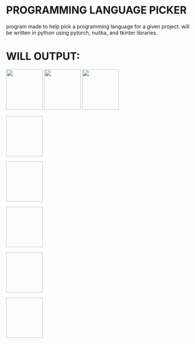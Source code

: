 # PROGRAMMING LANGUAGE PICKER #

program made to help pick a programming language for a given project.
will be written in python using pytorch, nuitka, and tkinter libraries.


# WILL OUTPUT: #
<img src="https://github.com/wettestsock/language-picker/assets/119987092/9adf8f95-7625-4a7e-8a80-35380450797d" width="100" height="110"> 

<img src="https://github.com/wettestsock/language-picker/assets/119987092/80291a15-e79d-425d-a992-9d8fa35cf48a" width="100" height="110">

<img src="https://github.com/wettestsock/language-picker/assets/119987092/13034508-b0ce-48d5-82e9-976c50f36349" width="100" height="110">

<img src="
" width="100" height="110"> 

<img src="
" width="100" height="110">

<img src="
" width="100" height="110">

<img src="
" width="100" height="110">

<img src="
" width="100" height="110">
